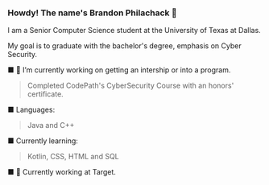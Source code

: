 ### Howdy! The name's Brandon Philachack :star2:

I am a Senior Computer Science student at the University of Texas at Dallas.

My goal is to graduate with the bachelor's degree, emphasis on Cyber Security.

■ 🔭 I’m currently working on getting an intership or into a program.
  > Completed CodePath's CyberSecurity Course with an honors' certificate.

■ Languages: 
  > Java and C++

■ Currently learning:
  > Kotlin, CSS, HTML and SQL

■ :briefcase: Currently working at Target.
